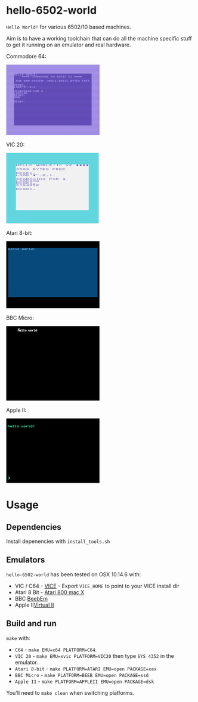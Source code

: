 # hello-6502-world

`Hello World!` for various 6502/10 based machines.

Aim is to have a working toolchain that can do all the machine specific
stuff to get it running on an emulator and real hardware.

Commodore 64:

![Commodore 64](assets/hello-world-c64.png)

VIC 20:

![VIC 20](assets/hello-world-vic20.png)

Atari 8-bit:

![A8](assets/hello-world-a8.png)

BBC Micro:

![Beeb](assets/hello-world-beeb.png)

Apple II:

![Apple II](assets/hello-world-appleii.png)

# Usage

## Dependencies

Install depenencies with `install_tools.sh` 

## Emulators

`hello-6502-world` has been tested on OSX 10.14.6 with:

* VIC / C64 - [VICE](http://vice-emu.sourceforge.net/index.html#download) - Export `VICE_HOME` to point to your VICE install dir
* Atari 8 Bit - [Atari 800 mac X](https://www.atarimac.com/atari800macx.php)
* BBC [BeebEm](http://www.mkw.me.uk/beebem/)
* Apple II[Virtual II](http://www.virtualii.com/)

## Build and run

`make` with:

* `C64` - `make EMU=x64 PLATFORM=C64`.
* `VIC 20` - `make EMU=xvic PLATFORM=VIC20` then type `SYS 4352` in the emulator.
* `Atari 8-bit` - `make PLATFORM=ATARI EMU=open PACKAGE=xex`
* `BBC Micro` - `make PLATFORM=BEEB EMU=open PACKAGE=ssd`
* `Apple II` - `make PLATFORM=APPLEII EMU=open PACKAGE=dsk`

You'll need to `make clean` when switching platforms.
